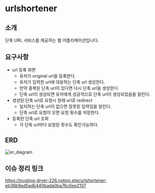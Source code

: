 # urlshortener

## 소개
단축 URL 서비스를 제공하는 웹 어플리케이션입니다.

## 요구사항
- url 등록 화면
    - 유저가 original url을 등록한다.
    - 유저가 입력한 url에 대응하는 단축 url 생성한다.
    - 만약 중복된 단축 url이 있다면 다시 단축 url을 생성한다.
    - 단축 url이 생성되면 유저에게 성공적으로 단축 url이 생성되었음을 알린다. 
- 생성된 단축 url로 요청시 원래 url로 redirect
    - 일치하는 단축 url이 없으면 잘못된 입력임을 알린다.   
    - 단축 url로 요청이 오면 요청 횟수를 저장한다.
- 등록한 단축 url 조회
    - 각 단축 url마다 요청된 횟수도 확인가능하다.

## ERD
![er_diagram](https://user-images.githubusercontent.com/86475543/160814510-b40cad0c-09b1-4a8f-8a10-696f6af2b41a.png)

## 이슈 정리 링크
https://trusting-dryer-226.notion.site/urlshortener-eb36b9ad5adb440bada0ba76c6ee2107
